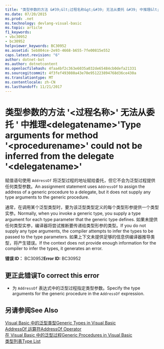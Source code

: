 ```yaml
---
title: "类型参数的方法 &#39;&lt;过程名称&gt;&#39; 无法从委托 &#39; 中推理&lt;delegatename&gt;&#39;"
ms.date: 07/20/2015
ms.prod: .net
ms.technology: devlang-visual-basic
ms.topic: article
f1_keywords:
- vbc30952
- bc30952
helpviewer_keywords: BC30952
ms.assetid: 5eb804ce-2e93-4668-b655-7fe00815e552
caps.latest.revision: "6"
author: dotnet-bot
ms.author: dotnetcontent
ms.openlocfilehash: 4faa4bf2c363e6035a032de65484cb0defa21331
ms.sourcegitcommit: 4f3fef493080a43e70e951223894768d36ce430a
ms.translationtype: MT
ms.contentlocale: zh-CN
ms.lasthandoff: 11/21/2017
---
```

# <a name="type-arguments-for-method-39ltprocedurenamegt39-could-not-be-inferred-from-the-delegate-39ltdelegatenamegt39"></a><span data-ttu-id="0e46d-102">类型参数的方法 &#39;&lt;过程名称&gt;&#39; 无法从委托 &#39; 中推理&lt;delegatename&gt;&#39;</span><span class="sxs-lookup"><span data-stu-id="0e46d-102">Type arguments for method &#39;&lt;procedurename&gt;&#39; could not be inferred from the delegate &#39;&lt;delegatename&gt;&#39;</span></span>
<span data-ttu-id="0e46d-103">赋值语句使用 `AddressOf` 将泛型过程的地址赋给委托，但它不会为泛型过程提供任何类型参数。</span><span class="sxs-lookup"><span data-stu-id="0e46d-103">An assignment statement uses `AddressOf` to assign the address of a generic procedure to a delegate, but it does not supply any type arguments to the generic procedure.</span></span>  
  
 <span data-ttu-id="0e46d-104">通常，在调用某个泛型类型时，要为该泛型类型定义的每个类型形参提供一个类型实参。</span><span class="sxs-lookup"><span data-stu-id="0e46d-104">Normally, when you invoke a generic type, you supply a type argument for each type parameter that the generic type defines.</span></span> <span data-ttu-id="0e46d-105">如果未提供任何类型实参，编译器将尝试推断要传递给类型形参的类型。</span><span class="sxs-lookup"><span data-stu-id="0e46d-105">If you do not supply any type arguments, the compiler attempts to infer the types to be passed to the type parameters.</span></span> <span data-ttu-id="0e46d-106">如果上下文未提供足够的信息供编译器推导类型，将产生错误。</span><span class="sxs-lookup"><span data-stu-id="0e46d-106">If the context does not provide enough information for the compiler to infer the types, it generates an error.</span></span>  
  
 <span data-ttu-id="0e46d-107">**错误 ID：** BC30952</span><span class="sxs-lookup"><span data-stu-id="0e46d-107">**Error ID:** BC30952</span></span>  
  
## <a name="to-correct-this-error"></a><span data-ttu-id="0e46d-108">更正此错误</span><span class="sxs-lookup"><span data-stu-id="0e46d-108">To correct this error</span></span>  
  
-   <span data-ttu-id="0e46d-109">为 `AddressOf` 表达式中的泛型过程指定类型参数。</span><span class="sxs-lookup"><span data-stu-id="0e46d-109">Specify the type arguments for the generic procedure in the `AddressOf` expression.</span></span>  
  
## <a name="see-also"></a><span data-ttu-id="0e46d-110">另请参阅</span><span class="sxs-lookup"><span data-stu-id="0e46d-110">See Also</span></span>  
 [<span data-ttu-id="0e46d-111">Visual Basic 中的泛型类型</span><span class="sxs-lookup"><span data-stu-id="0e46d-111">Generic Types in Visual Basic</span></span>](../../visual-basic/programming-guide/language-features/data-types/generic-types.md)  
 [<span data-ttu-id="0e46d-112">AddressOf 运算符</span><span class="sxs-lookup"><span data-stu-id="0e46d-112">AddressOf Operator</span></span>](../../visual-basic/language-reference/operators/addressof-operator.md)  
 [<span data-ttu-id="0e46d-113">在 Visual Basic 中的泛型过程</span><span class="sxs-lookup"><span data-stu-id="0e46d-113">Generic Procedures in Visual Basic</span></span>](../../visual-basic/programming-guide/language-features/data-types/generic-procedures.md)  
 [<span data-ttu-id="0e46d-114">类型列表</span><span class="sxs-lookup"><span data-stu-id="0e46d-114">Type List</span></span>](../../visual-basic/language-reference/statements/type-list.md)
